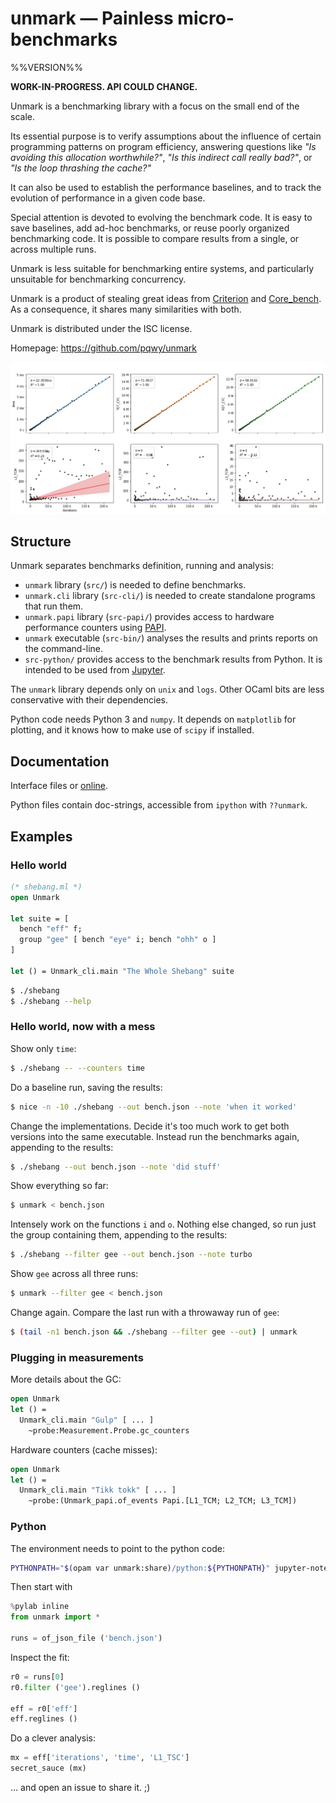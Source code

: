 # unmark — Painless micro-benchmarks

%%VERSION%%

**WORK-IN-PROGRESS. API COULD CHANGE.**

Unmark is a benchmarking library with a focus on the small end of the scale.

Its essential purpose is to verify assumptions about the influence of certain
programming patterns on program efficiency, answering questions like _"Is
avoiding this allocation worthwhile?"_, _"Is this indirect call really bad?"_, or
_"Is the loop thrashing the cache?"_

It can also be used to establish the performance baselines, and to track the
evolution of performance in a given code base.

Special attention is devoted to evolving the benchmark code. It is easy to save
baselines, add ad-hoc benchmarks, or reuse poorly organized benchmarking code.
It is possible to compare results from a single, or across multiple runs.

Unmark is less suitable for benchmarking entire systems, and particularly
unsuitable for benchmarking concurrency.

Unmark is a product of stealing great ideas from [Criterion][criterion] and
[Core\_bench][core-bench]. As a consequence, it shares many similarities with
both.

Unmark is distributed under the ISC license.

Homepage: https://github.com/pqwy/unmark

<img src="https://github.com/pqwy/unmark/blob/promo/reglines.png" width="800"/>

[criterion]: http://www.serpentine.com/criterion
[core-bench]: https://github.com/janestreet/core_bench

## Structure

Unmark separates benchmarks definition, running and analysis:

- `unmark` library (`src/`) is needed to define benchmarks.
- `unmark.cli` library (`src-cli/`) is needed to create standalone programs that
  run them.
- `unmark.papi` library (`src-papi/`) provides access to hardware performance
  counters using [PAPI][ocaml-papi].
- `unmark` executable (`src-bin/`) analyses the results and prints reports on
  the command-line.
- `src-python/` provides access to the benchmark results from Python. It is
  intended to be used from [Jupyter][jupyter].

The `unmark` library depends only on `unix` and `logs`. Other OCaml bits are
less conservative with their dependencies.

Python code needs Python 3 and `numpy`. It depends on `matplotlib` for plotting,
and it knows how to make use of `scipy` if installed.

[ocaml-papi]: https://github.com/pqwy/ocaml-papi
[jupyter]: https://jupyter.org

## Documentation

Interface files or [online][doc].

Python files contain doc-strings, accessible from `ipython` with `??unmark`.

[doc]: https://pqwy.github.io/unmark/doc

## Examples

### Hello world

```OCaml
(* shebang.ml *)
open Unmark

let suite = [
  bench "eff" f;
  group "gee" [ bench "eye" i; bench "ohh" o ]
]

let () = Unmark_cli.main "The Whole Shebang" suite
```

```sh
$ ./shebang
$ ./shebang --help
```

### Hello world, now with a mess

Show only `time`:
```sh
$ ./shebang -- --counters time
```

Do a baseline run, saving the results:
```sh
$ nice -n -10 ./shebang --out bench.json --note 'when it worked'
```

Change the implementations. Decide it's too much work to get both versions into
the same executable. Instead run the benchmarks again, appending to the results:
```sh
$ ./shebang --out bench.json --note 'did stuff'
```

Show everything so far:
```sh
$ unmark < bench.json
```

Intensely work on the functions `i` and `o`. Nothing else changed, so run just
the group containing them, appending to the results:
```sh
$ ./shebang --filter gee --out bench.json --note turbo
```

Show `gee` across all three runs:
```sh
$ unmark --filter gee < bench.json
```

Change again. Compare the last run with a throwaway run of `gee`:
```sh
$ (tail -n1 bench.json && ./shebang --filter gee --out) | unmark
```

### Plugging in measurements

More details about the GC:

```OCaml
open Unmark
let () =
  Unmark_cli.main "Gulp" [ ... ]
    ~probe:Measurement.Probe.gc_counters
```

Hardware counters (cache misses):

```OCaml
open Unmark
let () =
  Unmark_cli.main "Tikk tokk" [ ... ]
    ~probe:(Unmark_papi.of_events Papi.[L1_TCM; L2_TCM; L3_TCM])
```

### Python

The environment needs to point to the python code:

```sh
PYTHONPATH="$(opam var unmark:share)/python:${PYTHONPATH}" jupyter-notebook
```

Then start with

```python
%pylab inline
from unmark import *

runs = of_json_file ('bench.json')
```

Inspect the fit:

```python
r0 = runs[0]
r0.filter ('gee').reglines ()

eff = r0['eff']
eff.reglines ()
```

Do a clever analysis:

```python
mx = eff['iterations', 'time', 'L1_TSC']
secret_sauce (mx)
```

... and open an issue to share it. ;)
